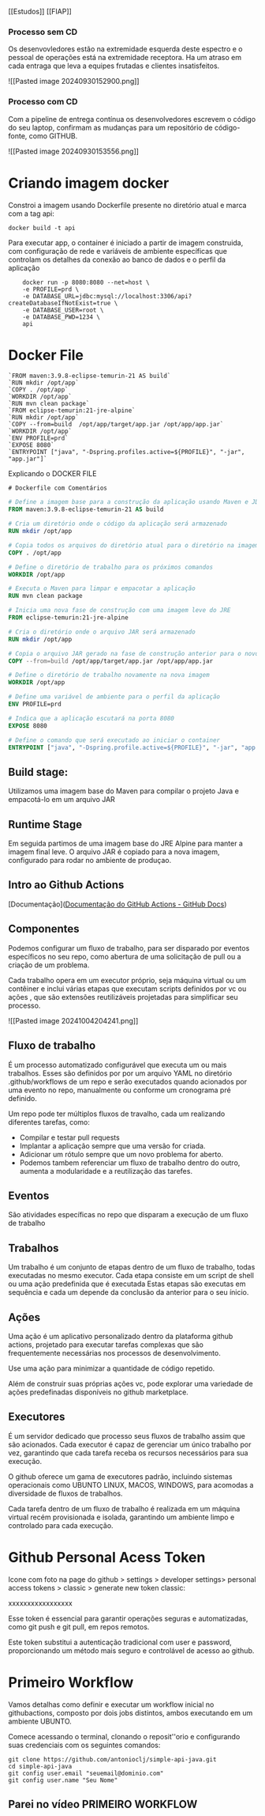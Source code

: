 [[Estudos]] [[FIAP]]

### Processo sem CD

Os desenvovledores estão na extremidade esquerda deste espectro e o pessoal de operações está na extremidade receptora.
Ha um atraso em cada entraga que leva a equipes frutadas e clientes insatisfeitos.

![[Pasted image 20240930152900.png]]

### Processo com CD

Com a pipeline de entrega contínua os desenvolvedores escrevem o código do seu laptop, confirmam as mudanças para um repositório de código-fonte, como GITHUB.

![[Pasted image 20240930153556.png]]


# Criando imagem docker

Constroi a imagem usando Dockerfile presente no diretório atual e marca com a tag api:

```
docker build -t api
```

Para executar app, o container é iniciado a partir de imagem construida, com configuração de rede e variáveis de ambiente específicas que controlam os detalhes da conexão ao banco de dados e o perfil da aplicação

```
	docker run -p 8080:8080 --net=host \
	-e PROFILE=prd \
	-e DATABASE_URL=jdbc:mysql://localhost:3306/api?createDatabaseIfNotExist=true \
	-e DATABASE_USER=root \
	-e DATABASE_PWD=1234 \
	api
```

# Docker File

	
	`FROM maven:3.9.8-eclipse-temurin-21 AS build`
	`RUN mkdir /opt/app`
	`COPY . /opt/app`
	`WORKDIR /opt/app`
	`RUN mvn clean package`
	`FROM eclipse-temurin:21-jre-alpine`
	`RUN mkdir /opt/app`
	`COPY --from=build  /opt/app/target/app.jar /opt/app/app.jar`
	`WORKDIR /opt/app`
	`ENV PROFILE=prd`
	`EXPOSE 8080`
	`ENTRYPOINT ["java", "-Dspring.profiles.active=${PROFILE}", "-jar", "app.jar"]`

Explicando o DOCKER FILE

	# Dockerfile com Comentários

```dockerfile
# Define a imagem base para a construção da aplicação usando Maven e JDK Eclipse Temurin
FROM maven:3.9.8-eclipse-temurin-21 AS build

# Cria um diretório onde o código da aplicação será armazenado
RUN mkdir /opt/app

# Copia todos os arquivos do diretório atual para o diretório na imagem
COPY . /opt/app

# Define o diretório de trabalho para os próximos comandos
WORKDIR /opt/app

# Executa o Maven para limpar e empacotar a aplicação
RUN mvn clean package

# Inicia uma nova fase de construção com uma imagem leve do JRE
FROM eclipse-temurin:21-jre-alpine

# Cria o diretório onde o arquivo JAR será armazenado
RUN mkdir /opt/app

# Copia o arquivo JAR gerado na fase de construção anterior para o novo contêiner
COPY --from=build /opt/app/target/app.jar /opt/app/app.jar

# Define o diretório de trabalho novamente na nova imagem
WORKDIR /opt/app

# Define uma variável de ambiente para o perfil da aplicação
ENV PROFILE=prd

# Indica que a aplicação escutará na porta 8080
EXPOSE 8080

# Define o comando que será executado ao iniciar o container
ENTRYPOINT ["java", "-Dspring.profile.active=${PROFILE}", "-jar", "app.jar"]

````

## Build stage:

Utilizamos uma imagem base do Maven para compilar o projeto Java e empacotá-lo em um arquivo JAR

## Runtime Stage

Em seguida partimos de uma imagem base do JRE Alpine para manter a imagem final leve.
O arquivo JAR é copiado para a nova imagem, configurado para rodar no ambiente de produçao.

## Intro ao Github Actions

[Documentação]([Documentação do GitHub Actions - GitHub Docs](https://docs.github.com/pt/actions))

## Componentes

Podemos configurar um fluxo de trabalho, para ser disparado por eventos específicos no seu repo, como abertura de uma solicitação de pull ou a criação de um problema.

Cada trabalho opera em um executor próprio, seja máquina virtual ou um contêiner e inclui várias etapas que executam scripts definidos por vc ou ações , que são extensões reutilizáveis projetadas para simplificar seu processo.

![[Pasted image 20241004204241.png]]

## Fluxo de trabalho

É um processo automatizado configurável que executa um ou mais trabalhos.
Esses são definidos por por um arquivo YAML no diretório .github/workflows de um repo e serão executados quando acionados por uma evento no repo, manualmente ou conforme um cronograma pré definido.

Um repo pode ter múltiplos fluxos de travalho, cada um realizando diferentes tarefas, como:

- Compilar e testar pull requests
- Implantar a aplicação sempre que uma versão for criada.
- Adicionar um rótulo sempre que um novo problema for aberto.
- Podemos tambem referenciar um fluxo de trabalho dentro do outro, aumenta a modularidade e a reutilização das tarefes.

## Eventos
São atividades específicas no repo que disparam a execução de um fluxo de trabalho

## Trabalhos
Um trabalho é um conjunto de etapas dentro de um fluxo de trabalho, todas executadas no mesmo executor.
Cada etapa consiste em um script de shell ou uma ação predefinida que é executada
Estas etapas são executas em sequência e cada um depende da conclusão da anterior para o seu ínicio.

## Ações
Uma ação é um aplicativo personalizado dentro da plataforma github actions, projetado para executar tarefas complexas que são frequentemente necessárias nos processos de desenvolvimento.

Use uma ação para minimizar a quantidade de código repetido.

Além de construir suas próprias ações vc, pode explorar uma variedade de ações predefinadas disponíveis no github marketplace.

## Executores

É um servidor dedicado que processo seus fluxos de trabalho assim que são acionados.
Cada executor é capaz de gerenciar um único trabalho por vez, garantindo que cada tarefa receba os recursos necessários para sua execução.

O github oferece um gama de executores padrão, incluindo sistemas operacionais como UBUNTO LINUX, MACOS, WINDOWS, para acomodas a diversidade de fluxos de trabalhos.

Cada tarefa dentro de um fluxo de trabalho é realizada em um máquina virtual recém provisionada e isolada, garantindo um ambiente limpo e controlado para cada execução.


# Github Personal Acess Token

Icone com foto na page do github > settings > developer settings> personal access tokens > classic > generate new token classic:

xxxxxxxxxxxxxxxxx

Esse token é essencial para garantir operações seguras e automatizadas, como git push e git pull, em repos remotos.

Este token substitui a autenticação tradicional com user e password, proporcionando um método mais seguro e controlável de acesso ao github.


# Primeiro Workflow

Vamos detalhas como definir e executar um workflow inicial no githubactions, composto por dois jobs distintos, ambos executando em um ambiente UBUNTO.

Comece acessando o terminal, clonando o reposit''orio e configurando suas credenciais com os seguintes comandos:

```
git clone https://github.com/antonioclj/simple-api-java.git
cd simple-api-java
git config user.email "seuemail@dominio.com"  
git config user.name "Seu Nome"
```


## Parei no vídeo PRIMEIRO WORKFLOW

